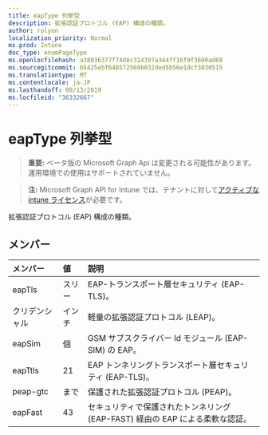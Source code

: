 ```yaml
---
title: eapType 列挙型
description: 拡張認証プロトコル (EAP) 構成の種類。
author: rolyon
localization_priority: Normal
ms.prod: Intune
doc_type: enumPageType
ms.openlocfilehash: a38036377f74d8c314397a344ff16f9f3600ad68
ms.sourcegitcommit: b5425ebf648572569b032ded5b56e1dcf3830515
ms.translationtype: MT
ms.contentlocale: ja-JP
ms.lasthandoff: 08/13/2019
ms.locfileid: "36332667"
---
```

# <a name="eaptype-enum-type"></a>eapType 列挙型

> **重要:** ベータ版の Microsoft Graph Api は変更される可能性があります。運用環境での使用はサポートされていません。

> **注:** Microsoft Graph API for Intune では、テナントに対して[アクティブな intune ライセンス](https://go.microsoft.com/fwlink/?linkid=839381)が必要です。

拡張認証プロトコル (EAP) 構成の種類。

## <a name="members"></a>メンバー
|メンバー|値|説明|
|:---|:---|:---|
|eapTls|スリー|EAP-トランスポート層セキュリティ (EAP-TLS)。|
|クリデンシャル|インチ|軽量の拡張認証プロトコル (LEAP)。|
|eapSim|個|GSM サブスクライバー Id モジュール (EAP-SIM) の EAP。|
|eapTtls|21|EAP トンネリングトランスポート層セキュリティ (EAP-TLS)。|
|peap-gtc|まで|保護された拡張認証プロトコル (PEAP)。|
|eapFast|43|セキュリティで保護されたトンネリング (EAP-FAST) 経由の EAP による柔軟な認証。|



